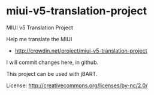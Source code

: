 miui-v5-translation-project
===========================

MIUI v5 Translation Project

Help me translate the MIUI

- http://crowdin.net/project/miui-v5-translation-project

I will commit changes here, in github.

This project can be used with jBART.

License: http://creativecommons.org/licenses/by-nc/2.0/
